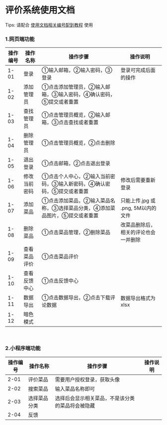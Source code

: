 
# 评价系统使用文档
Tips: 请配合 <u>使用文档相关编号配到教程</u> 使用


### 1.网页端功能
|  操作编号 | 操作名称  | 操作步骤 | 操作说明 |
| ------------ | ------------ | ------------ | ------------  |
| 1-01  | 登录  | ①输入邮箱，②输入密码，③登录 | 登录可完成后面的操作 |
| 1-02  | 添加管理员  | ①点击添加管理员，②输入邮箱，③输入密码，④确认密码，⑤提交或者重置 | |
| 1-03  | 查找管理员  | ①点击管理员概览，②输入邮箱，③点击查找或者重置  | |
| 1-04  | 删除管理员  | ①点击管理员概览，②点击删除 | |
| 1-05  | 退出登录  | ①点击邮箱，②点击退出登录 | |
| 1-06  | 修改当前密码  | ①点击个人中心，②输入当前密码，③输入新密码，④确认密码，⑤提交或者重置 | 修改后需要重新登录 |
| 1-07  | 添加菜品  | ①点击添加菜品，②输入菜品名称，③选择菜品分类，④添加菜品图片，⑤提交或者重置 | 只能上传.jpg 或 .png, 5M以内的文件 |
| 1-08  | 删除菜品  | ①点击菜品管理，②删除菜品 | 改菜品删除后，相关的评论也会一并删除 |
| 1-09  | 查看菜品评价  | ①点击菜品评价 | |
| 1-10  | 查看反馈中心  | ①点击反馈中心 |
| 1-11  | 数据导出  | ①点击数据导出，②点击下载评论数据 |数据导出格式为 xlsx |
| 1-12  | 暗色模式  |  | |

<br/>

### 2.小程序端功能
|  操作编号 | 操作名称  | 操作步骤 | 操作说明 |
| ------------ | ------------ | ------------ | ------------ |
| 2-01 | 评价菜品| 需要用户授权登录，获取头像 |
| 2-02 | 搜索菜品| 输入菜品名称即可 |
| 2-03 | 选择菜品分类| 选择后会显示相关菜品，不是该分类的菜品将会被隐藏 |
| 2-04 | 反馈|  |

<br/>
<!--stackedit_data:
eyJoaXN0b3J5IjpbMTk5NjI5MjQzNSwxMTM3MTg2NzY4LDEzOT
YyMDY2MTQsMTc4MjkzMDg5Ml19
-->
